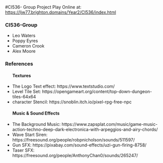 #CI536- Group Project
Play Online at: https://ljw77.brighton.domains/Year2/CI536/index.html
<h3>CI536-Group</h3>
        <ul>
          <li>Leo Waters</li>
          <li>Poppy Eyres</li>
          <li>Cameron Crook</li>
          <li>Alex Moore</li>
        </ul>
        <div>
        <h3>References</h3>
        <ul>
            <h4>Textures</h4>
        <li>The Logo Text effect: https://www.textstudio.com/ </li>
        <li>Level Tile Set: https://opengameart.org/content/top-down-dungeon-tiles-64x64  </li>
        <li>character Stencil: https://snoblin.itch.io/pixel-rpg-free-npc </li>
        <h4>Music & Sound Effects</h4>           
        <li>The Background Music: https://www.zapsplat.com/music/game-music-action-techno-deep-dark-electronica-with-arpeggios-and-airy-chords/ </li>
        <li>Wave Start Siren: https://freesound.org/people/robpnicholson/sounds/511597/ </li>
        <li>Gun SFX: https://pixabay.com/sound-effects/uzi-gun-firing-8758/ </li>
        <li>Taser SFX: https://freesound.org/people/AnthonyChan0/sounds/265247/ </li>


